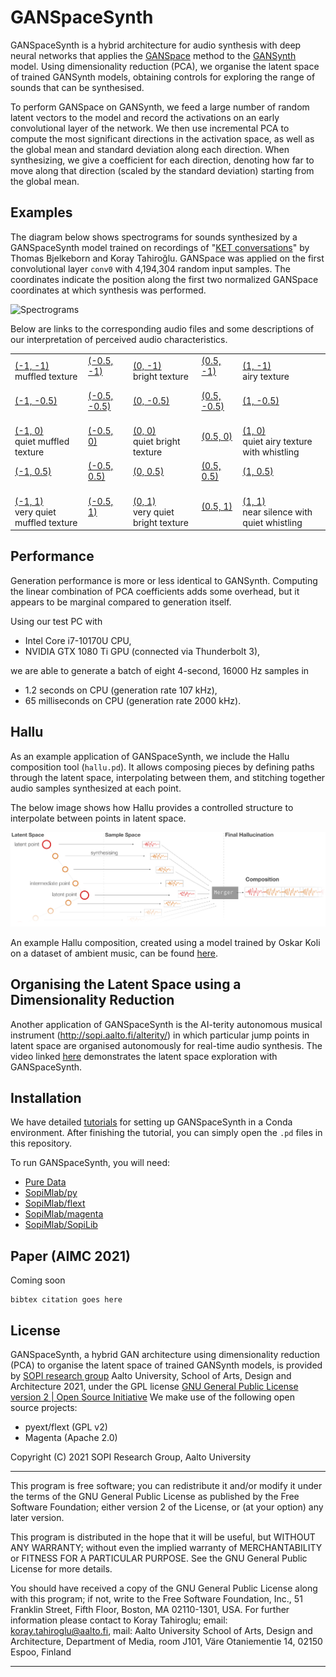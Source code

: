 # GANSpaceSynth

GANSpaceSynth is a hybrid architecture for audio synthesis with deep neural networks that applies the [GANSpace](https://arxiv.org/abs/2004.02546) method to the [GANSynth](https://openreview.net/forum?id=H1xQVn09FX) model. Using dimensionality reduction (PCA), we organise the latent space of trained GANSynth models, obtaining controls for exploring the range of sounds that can be synthesised.

To perform GANSpace on GANSynth, we feed a large number of random latent vectors to the model and record the activations on an early convolutional layer of the network. We then use incremental PCA to compute the most significant directions in the activation space, as well as the global mean and standard deviation along each direction. When synthesizing, we give a coefficient for each direction, denoting how far to move along that direction (scaled by the standard deviation) starting from the global mean.

## Examples

The diagram below shows spectrograms for sounds synthesized by a GANSpaceSynth model trained on recordings of "[KET conversations](https://vimeo.com/176701167)" by Thomas Bjelkeborn and Koray Tahiroğlu. GANSpace was applied on the first convolutional layer `conv0` with 4,194,304 random input samples. The coordinates indicate the position along the first two normalized GANSpace coordinates at which synthesis was performed.

![Spectrograms](media/ct-conversations-model_spectrograms/plot.svg)

Below are links to the corresponding audio files and some descriptions of our interpretation of perceived audio characteristics.

<table>
    <tr>
        <td>
            <a href="media/ct-conversations-model_spectrograms/wave_-1.0,-1.0.wav">(-1, -1)</a><br>
            muffled texture
        </td>
        <td>
            <a href="media/ct-conversations-model_spectrograms/wave_-0.5,-1.0.wav">(-0.5, -1)</a><br>
            &nbsp;
        </td>
        <td>
            <a href="media/ct-conversations-model_spectrograms/wave_0.0,-1.0.wav">(0, -1)</a><br>
            bright texture
        </td>
        <td>
            <a href="media/ct-conversations-model_spectrograms/wave_0.5,-1.0.wav">(0.5, -1)</a><br>
            &nbsp;
        </td>
        <td>
            <a href="media/ct-conversations-model_spectrograms/wave_1.0,-1.0.wav">(1, -1)</a><br>
            airy texture
        </td>
    </tr>
    <tr>
        <td>
            <a href="media/ct-conversations-model_spectrograms/wave_-1.0,-0.5.wav">(-1, -0.5)</a><br>
            &nbsp;
        </td>
        <td>
            <a href="media/ct-conversations-model_spectrograms/wave_-0.5,-0.5.wav">(-0.5, -0.5)</a><br>
            &nbsp;
        </td>
        <td>
            <a href="media/ct-conversations-model_spectrograms/wave_0.0,-0.5.wav">(0, -0.5)</a><br>
            &nbsp;
        </td>
        <td>
            <a href="media/ct-conversations-model_spectrograms/wave_0.5,-0.5.wav">(0.5, -0.5)</a><br>
            &nbsp;
        </td>
        <td>
            <a href="media/ct-conversations-model_spectrograms/wave_1.0,-0.5.wav">(1, -0.5)</a><br>
            &nbsp;
        </td>
    </tr>
    <tr>
        <td>
            <a href="media/ct-conversations-model_spectrograms/wave_-1.0,0.0.wav">(-1, 0)</a><br>
            quiet muffled texture
        </td>
        <td>
            <a href="media/ct-conversations-model_spectrograms/wave_-0.5,0.0.wav">(-0.5, 0)</a><br>
            &nbsp;
        </td>
        <td>
            <a href="media/ct-conversations-model_spectrograms/wave_0.0,0.0.wav">(0, 0)</a><br>
            quiet bright texture
        </td>
        <td>
            <a href="media/ct-conversations-model_spectrograms/wave_0.5,0.0.wav">(0.5, 0)</a><br>
            &nbsp;
        </td>
        <td>
            <a href="media/ct-conversations-model_spectrograms/wave_1.0,0.0.wav">(1, 0)</a><br>
            quiet airy texture with whistling
        </td>
    </tr>
    <tr>
        <td>
            <a href="media/ct-conversations-model_spectrograms/wave_-1.0,0.5.wav">(-1, 0.5)</a><br>
            &nbsp;
        </td>
        <td>
            <a href="media/ct-conversations-model_spectrograms/wave_-0.5,0.5.wav">(-0.5, 0.5)</a><br>
            &nbsp;
        </td>
        <td>
            <a href="media/ct-conversations-model_spectrograms/wave_0.0,0.5.wav">(0, 0.5)</a><br>
            &nbsp;
        </td>
        <td>
            <a href="media/ct-conversations-model_spectrograms/wave_0.5,0.5.wav">(0.5, 0.5)</a><br>
            &nbsp;
        </td>
        <td>
            <a href="media/ct-conversations-model_spectrograms/wave_1.0,0.5.wav">(1, 0.5)</a><br>
            &nbsp;
        </td>
    </tr>
    <tr>
        <td>
            <a href="media/ct-conversations-model_spectrograms/wave_-1.0,1.0.wav">(-1, 1)</a><br>
            very quiet muffled texture
        </td>
        <td>
            <a href="media/ct-conversations-model_spectrograms/wave_-0.5,1.0.wav">(-0.5, 1)</a><br>
            &nbsp;
        </td>
        <td>
            <a href="media/ct-conversations-model_spectrograms/wave_0.0,1.0.wav">(0, 1)</a><br>
            very quiet bright texture
        </td>
        <td>
            <a href="media/ct-conversations-model_spectrograms/wave_0.5,1.0.wav">(0.5, 1)</a><br>
            &nbsp;
        </td>
        <td>
            <a href="media/ct-conversations-model_spectrograms/wave_1.0,1.0.wav">(1, 1)</a><br>
            near silence with quiet whistling
        </td>
    </tr>
</table>

## Performance

Generation performance is more or less identical to GANSynth. Computing the linear combination of PCA coefficients adds some overhead, but it appears to be marginal compared to generation itself.

Using our test PC with

- Intel Core i7-10170U CPU,
- NVIDIA GTX 1080 Ti GPU (connected via Thunderbolt 3),

we are able to generate a batch of eight 4-second, 16000 Hz samples in

- 1.2 seconds on CPU (generation rate 107 kHz),
- 65 milliseconds on CPU (generation rate 2000 kHz).

## Hallu

As an example application of GANSpaceSynth, we include the Hallu composition tool (`hallu.pd`). It allows composing pieces by defining paths through the latent space, interpolating between them, and stitching together audio samples synthesized at each point.

The below image shows how Hallu provides a controlled structure to interpolate between points in latent space.

![Hallu](media/HALLU22.png)

An example Hallu composition, created using a model trained by Oskar Koli on a dataset of ambient music, can be found [here](https://drive.google.com/file/d/1grkiBEehfNOD_2wj-EG0SO0CBK4_hyPz/view?usp=sharing).


## Organising the Latent Space using a Dimensionality Reduction

Another application of GANSpaceSynth is the AI-terity autonomous musical instrument  (http://sopi.aalto.fi/alterity/) in which particular jump points in latent space are organised autonomously for real-time audio synthesis.  The video linked [here](https://vimeo.com/558363454) demonstrates the latent space exploration with GANSpaceSynth.


## Installation

We have detailed [tutorials](https://github.com/SopiMlab/DeepLearningWithAudio/tree/master/utilities/pyext-setup) for setting up GANSpaceSynth in a Conda environment. After finishing the tutorial, you can simply open the `.pd` files in this repository.

To run GANSpaceSynth, you will need:

- [Pure Data](https://puredata.info/)
- [SopiMlab/py](https://github.com/SopiMlab/py)
- [SopiMlab/flext](https://github.com/SopiMlab/flext)
- [SopiMlab/magenta](https://github.com/SopiMlab/magenta)
- [SopiMlab/SopiLib](https://github.com/SopiMlab/SopiLib)

## Paper (AIMC 2021)

Coming soon

```
bibtex citation goes here
```

## License

GANSpaceSynth, a hybrid GAN architecture using dimensionality reduction (PCA) to organise the latent space of trained GANSynth models, is provided by [SOPI research group](https://sopi.aalto.fi) Aalto University, School of Arts, Design and Architecture 2021, under the GPL license [GNU General Public License version 2 | Open Source Initiative](https://opensource.org/licenses/gpl-2.0.php) We make use of the following open source projects:
 
- pyext/flext (GPL v2)
- Magenta (Apache 2.0)
 
Copyright (C) 2021 SOPI Research Group, Aalto University

--------------------------------------------------------------------

This program is free software; you can redistribute it and/or modify it under the terms of the GNU General Public License as published by the Free Software Foundation; either version 2 of the License, or (at your option) any later version.
 

This program is distributed in the hope that it will be useful, but WITHOUT ANY WARRANTY; without even the implied warranty of MERCHANTABILITY or FITNESS FOR A PARTICULAR PURPOSE.  See the GNU General Public License for more details.

You should have received a copy of the GNU General Public License along with this program; if not, write to the Free Software Foundation, Inc., 51 Franklin Street, Fifth Floor, Boston, MA  02110-1301, USA. For further information please contact to Koray Tahiroglu; email: koray.tahiroglu@aalto.fi, mail: Aalto University School of Arts, Design and Architecture, Department of Media, room J101, Väre Otaniementie 14, 02150 Espoo, Finland

------------------------

